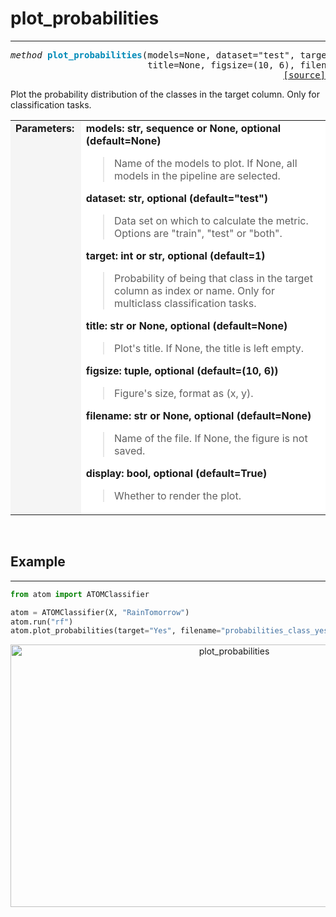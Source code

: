 # plot_probabilities
--------------------

<pre><em>method</em> <strong style="color:#008AB8">plot_probabilities</strong>(models=None, dataset="test", target=1,
                          title=None, figsize=(10, 6), filename=None, display=True)
<div align="right"><a href="https://github.com/tvdboom/ATOM/blob/master/atom/plots.py#L1992">[source]</a></div></pre>
Plot the probability distribution of the classes in the target column. Only for classification tasks.
<table width="100%">
<tr>
<td width="15%" style="vertical-align:top; background:#F5F5F5;"><strong>Parameters:</strong></td>
<td width="75%" style="background:white;">
<strong>models: str, sequence or None, optional (default=None)</strong>
<blockquote>
Name of the models to plot. If None, all models in the pipeline are selected.
</blockquote>
<strong>dataset: str, optional (default="test")</strong>
<blockquote>
Data set on which to calculate the metric. Options are "train", "test" or "both".
</blockquote>
<strong>target: int or str, optional (default=1)</strong>
<blockquote>
Probability of being that class in the target column as index or name.
 Only for multiclass classification tasks.
</blockquote>
<strong>title: str or None, optional (default=None)</strong>
<blockquote>
Plot's title. If None, the title is left empty.
</blockquote>
<strong>figsize: tuple, optional (default=(10, 6))</strong>
<blockquote>
Figure's size, format as (x, y).
</blockquote>
<strong>filename: str or None, optional (default=None)</strong>
<blockquote>
Name of the file. If None, the figure is not saved.
</blockquote>
<strong>display: bool, optional (default=True)</strong>
<blockquote>
Whether to render the plot.
</blockquote>
</tr>
</table>
<br />



## Example
----------

```python
from atom import ATOMClassifier

atom = ATOMClassifier(X, "RainTomorrow")
atom.run("rf")
atom.plot_probabilities(target="Yes", filename="probabilities_class_yes")
```
<div align="center">
    <img src="../../../img/plots/plot_probabilities.png" alt="plot_probabilities" width="700" height="420"/>
</div>
